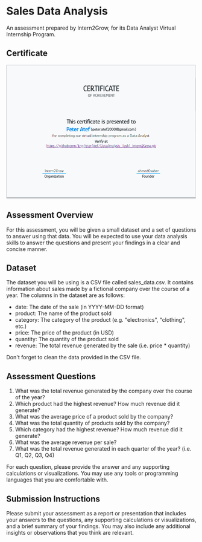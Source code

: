 # Sales Data Analysis

An assessment prepared by Intern2Grow, for its Data Analyst Virtual Internship Program.

## Certificate

![1685546390034](image/README/1685546390034.png)

## Assessment Overview

For this assessment, you will be given a small dataset and a set of questions to answer using that data. You will be expected to use your data analysis skills to answer the questions and present your findings in a clear and concise manner.

## Dataset

The dataset you will be using is a CSV file called sales_data.csv. It contains information about sales made by a fictional company over the course of a year. The columns in the dataset are as follows:

- date: The date of the sale (in YYYY-MM-DD format)
- product: The name of the product sold
- category: The category of the product (e.g. "electronics", "clothing", etc.)
- price: The price of the product (in USD)
- quantity: The quantity of the product sold
- revenue: The total revenue generated by the sale (i.e. price * quantity)

Don't forget to clean the data provided in the CSV file.

## Assessment Questions

1. What was the total revenue generated by the company over the course of the year?
2. Which product had the highest revenue? How much revenue did it generate?
3. What was the average price of a product sold by the company?
4. What was the total quantity of products sold by the company?
5. Which category had the highest revenue? How much revenue did it generate?
6. What was the average revenue per sale?
7. What was the total revenue generated in each quarter of the year? (i.e. Q1, Q2, Q3, Q4)

For each question, please provide the answer and any supporting calculations or visualizations. You may use any tools or programming languages that you are comfortable with.

## Submission Instructions

Please submit your assessment as a report or presentation that includes your answers to the questions, any supporting calculations or visualizations, and a brief summary of your findings. You may also include any additional insights or observations that you think are relevant.
